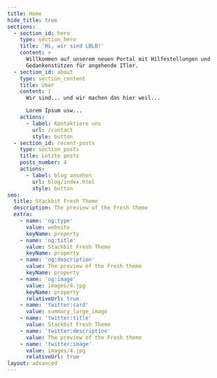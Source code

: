 ```yaml
---
title: Home
hide_title: true
sections:
  - section_id: hero
    type: section_hero
    title: 'Hi, wir sind LBLB!'
    content: >
      Willkommen auf unserem neuen Portal mit Hilfestellungen und
      Gedankenstützen für angehende ITler.
  - section_id: about
    type: section_content
    title: Über
    content: |
      Wir sind... und wir machen das hier weil...

      Lorem Ipsum usw...
    actions:
      - label: Kontaktiere uns
        url: /contact
        style: button
  - section_id: recent-posts
    type: section_posts
    title: Letzte posts
    posts_number: 4
    actions:
      - label: blog ansehen
        url: blog/index.html
        style: button
seo:
  title: Stackbit Fresh Theme
  description: The preview of the Fresh theme
  extra:
    - name: 'og:type'
      value: website
      keyName: property
    - name: 'og:title'
      value: Stackbit Fresh Theme
      keyName: property
    - name: 'og:description'
      value: The preview of the Fresh theme
      keyName: property
    - name: 'og:image'
      value: images/4.jpg
      keyName: property
      relativeUrl: true
    - name: 'twitter:card'
      value: summary_large_image
    - name: 'twitter:title'
      value: Stackbit Fresh Theme
    - name: 'twitter:description'
      value: The preview of the Fresh theme
    - name: 'twitter:image'
      value: images/4.jpg
      relativeUrl: true
layout: advanced
---
```

